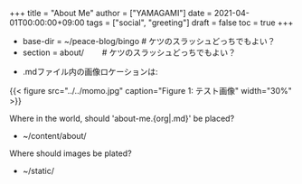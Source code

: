 +++
title = "About Me"
author = ["YAMAGAMI"]
date = 2021-04-01T00:00:00+09:00
tags = ["social", "greeting"]
draft = false
toc = true
+++

-   base-dir = ~/peace-blog/bingo   # ケツのスラッシュどっちでもよい？
-   section = about/            　　# ケツのスラッシュどっちでもよい？

<!--listend-->

-   .mdファイル内の画像ロケーションは:

{{< figure src="../../momo.jpg" caption="Figure 1: テスト画像" width="30%" >}}

Where in the world, should 'about-me.{org|.md}'  be placed?

-   ~/content/about/

Where should images be plated?

-   ~/static/